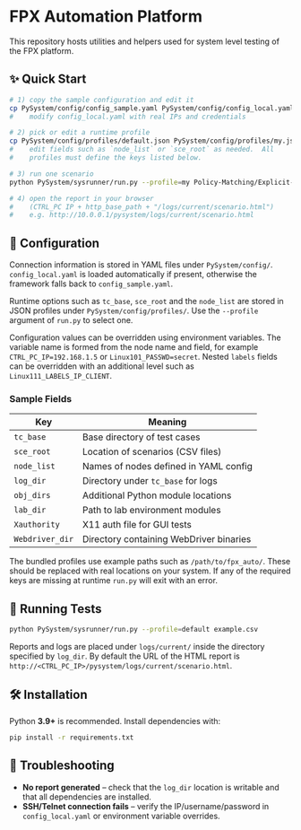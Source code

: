 # FPX Automation Platform

This repository hosts utilities and helpers used for system level testing of the FPX platform.

## ✨ Quick Start

```bash
# 1) copy the sample configuration and edit it
cp PySystem/config/config_sample.yaml PySystem/config/config_local.yaml
#    modify config_local.yaml with real IPs and credentials

# 2) pick or edit a runtime profile
cp PySystem/config/profiles/default.json PySystem/config/profiles/my.json
#    edit fields such as `node_list` or `sce_root` as needed.  All
#    profiles must define the keys listed below.

# 3) run one scenario
python PySystem/sysrunner/run.py --profile=my Policy-Matching/Explicit-L7/10001

# 4) open the report in your browser
#    (CTRL_PC IP + http_base_path + "/logs/current/scenario.html")
#    e.g. http://10.0.0.1/pysystem/logs/current/scenario.html
```

## 🔧 Configuration

Connection information is stored in YAML files under `PySystem/config/`.
`config_local.yaml` is loaded automatically if present, otherwise the
framework falls back to `config_sample.yaml`.

Runtime options such as `tc_base`, `sce_root` and the `node_list` are
stored in JSON profiles under `PySystem/config/profiles/`. Use the
`--profile` argument of `run.py` to select one.

Configuration values can be overridden using environment variables. The
variable name is formed from the node name and field, for example
`CTRL_PC_IP=192.168.1.5` or `Linux101_PASSWD=secret`. Nested `labels`
fields can be overridden with an additional level such as
`Linux111_LABELS_IP_CLIENT`.

### Sample Fields

| Key        | Meaning                              |
|------------|--------------------------------------|
| `tc_base`  | Base directory of test cases         |
| `sce_root` | Location of scenarios (CSV files)    |
| `node_list`| Names of nodes defined in YAML config|
| `log_dir`  | Directory under `tc_base` for logs   |
| `obj_dirs` | Additional Python module locations    |
| `lab_dir`  | Path to lab environment modules       |
| `Xauthority` | X11 auth file for GUI tests         |
| `Webdriver_dir` | Directory containing WebDriver binaries |

The bundled profiles use example paths such as `/path/to/fpx_auto/`. These
should be replaced with real locations on your system. If any of the
required keys are missing at runtime `run.py` will exit with an error.

## 🏃 Running Tests

```bash
python PySystem/sysrunner/run.py --profile=default example.csv
```

Reports and logs are placed under `logs/current/` inside the directory
specified by `log_dir`. By default the URL of the HTML report is
`http://<CTRL_PC_IP>/pysystem/logs/current/scenario.html`.

## 🛠 Installation

Python **3.9+** is recommended. Install dependencies with:

```bash
pip install -r requirements.txt
```

## 🧯 Troubleshooting

* **No report generated** – check that the `log_dir` location is writable
  and that all dependencies are installed.
* **SSH/Telnet connection fails** – verify the IP/username/password in
  `config_local.yaml` or environment variable overrides.

